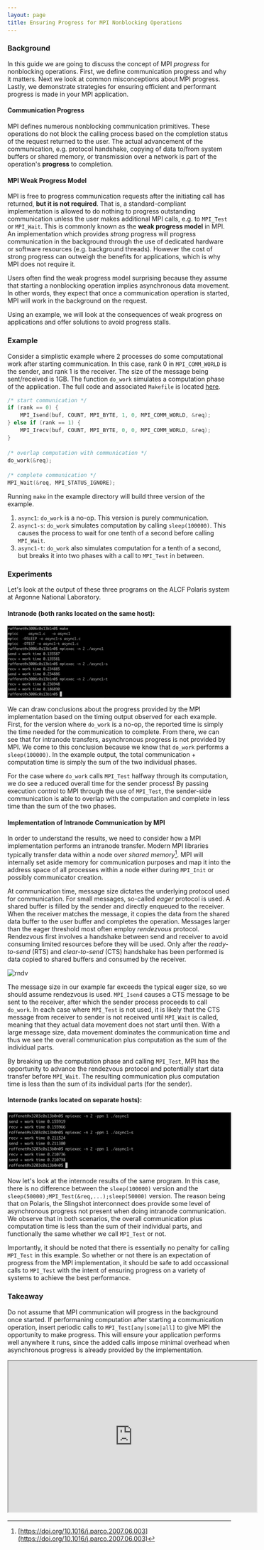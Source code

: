 ```yaml
---
layout: page
title: Ensuring Progress for MPI Nonblocking Operations
---
```


### Background

In this guide we
are going to discuss the concept of MPI _progress_ for nonblocking
operations. First, we define communication progress and why it
matters. Next we look at common misconceptions about MPI
progress. Lastly, we demonstrate strategies for ensuring efficient and
performant progress is made in your MPI application.

#### Communication Progress

MPI defines numerous nonblocking communication primitives. These
operations do not block the calling process based on the completion
status of the request returned to the user. The actual advancement of
the communication, e.g. protocol handshake, copying of data to/from
system buffers or shared memory, or transmission over a network is part
of the operation's **progress** to completion.

#### MPI Weak Progress Model

MPI is free to progress communication requests after the initiating call
has returned, **but it is not required**. That is, a standard-compliant
implementation is allowed to do nothing to progress outstanding
communication unless the user makes additional MPI calls, e.g. to
``MPI_Test`` or ``MPI_Wait``. This is commonly known as the **weak
progress model** in MPI. An implementation which provides *strong*
progress will progress communication in the background through the use
of dedicated hardware or software resources (e.g. background
threads). However the cost of strong progress can outweigh the benefits
for applications, which is why MPI does not require it.

Users often find the weak progress model surprising because they assume
that starting a nonblocking operation implies asynchronous data
movement. In other words, they expect that once a communication
operation is started, MPI will work in the background on the request.

Using an example, we will look at the consequences of weak progress on
applications and offer solutions to avoid progress stalls.

### Example

Consider a simplistic example where 2 processes do some computational
work after starting communication. In this case, rank 0 in
`MPI_COMM_WORLD` is the sender, and rank 1 is the receiver. The size of
the message being sent/received is 1GB. The function `do_work` simulates
a computation phase of the application. The full code and associated
`Makefile` is located [here][ex2].

```c
/* start communication */
if (rank == 0) {
    MPI_Isend(buf, COUNT, MPI_BYTE, 1, 0, MPI_COMM_WORLD, &req);
} else if (rank == 1) {
    MPI_Irecv(buf, COUNT, MPI_BYTE, 0, 0, MPI_COMM_WORLD, &req);
}

/* overlap computation with communication */
do_work(&req);

/* complete communication */
MPI_Wait(&req, MPI_STATUS_IGNORE);
```

Running `make` in the example directory will build three version of the example.

1. `async1`: `do_work` is a no-op. This version is purely
   communication.
2. `async1-s`: `do_work` simulates computation by calling
   `sleep(100000)`. This causes the process to wait for one tenth of a
   second before calling `MPI_Wait`.
3. `async1-t`: `do_work` also simulates computation for a tenth of a
   second, but breaks it into two phases with a call to `MPI_Test` in
   between.

### Experiments

Let's look at the output of these three programs on the ALCF Polaris
system at Argonne National Laboratory.

#### Intranode (both ranks located on the same host):
![async example on a single node of Polaris](/assets/images/polaris1.png)

We can draw conclusions about the progress provided by the MPI
implementation based on the timing output observed for each
example. First, for the version where `do_work` is a no-op, the reported
time is simply the time needed for the communication to complete. From
there, we can see that for intranode transfers, asynchronous progress is
not provided by MPI. We come to this conclusion because we know that
`do_work` performs a `sleep(100000)`. In the example output, the total
communication + computation time is simply the sum of the two individual
phases.

For the case where `do_work` calls `MPI_Test` halfway through its
computation, we do see a reduced overall time for the sender process! By
passing execution control to MPI through the use of `MPI_Test`, the
sender-side communication is able to overlap with the computation and
complete in less time than the sum of the two phases.

#### Implementation of Intranode Communication by MPI

In order to understand the results, we need to consider how a MPI
implementation performs an intranode transfer. Modern MPI libraries
typically transfer data within a node over *shared memory*[^1]. MPI will
internally set aside memory for communication purposes and map it into
the address space of all processes within a node either during
`MPI_Init` or possibly communicator creation.

At communication time, message size dictates the underlying protocol
used for communication. For small messages, so-called *eager* protocol
is used. A shared buffer is filled by the sender and directly enqueued
to the receiver. When the receiver matches the message, it copies the
data from the shared data buffer to the user buffer and completes the
operation. Messages larger than the eager threshold most often employ
*rendezvous* protocol. Rendezvous first involves a handshake between
send and receiver to avoid consuming limited resources before they will
be used. Only after the *ready-to-send* (RTS) and *clear-to-send* (CTS)
handshake has been performed is data copied to shared buffers and
consumed by the receiver.

![rndv](/assets/images/rndv.png)

The message size in our example far exceeds the typical eager size, so
we should assume rendezvous is used. `MPI_Isend` causes a CTS message to
be sent to the receiver, after which the sender process proceeds to call
`do_work`. In each case where `MPI_Test` is not used, it is likely that
the CTS message from receiver to sender is not received until `MPI_Wait`
is called, meaning that they actual data movement does not start until
then. With a large message size, data movement dominates the
communication time and thus we see the overall communication plus
computation as the sum of the individual parts.

By breaking up the computation phase and calling `MPI_Test`, MPI has the
opportunity to advance the rendezvous protocol and potentially start
data transfer before `MPI_Wait`. The resulting communication plus
computation time is less than the sum of its individual parts (for the
sender).

#### Internode (ranks located on separate hosts):
![async example on a single node of Polaris](/assets/images/polaris2.png)

Now let's look at the internode results of the same program. In this
case, there is no difference between the `sleep(100000)` version and the
`sleep(50000);MPI_Test(&req,...);sleep(50000)` version. The reason being
that on Polaris, the Slingshot interconnect does provide some level of
asynchronous progress not present when doing intranode communication. We
observe that in both scenarios, the overall communication plus
computation time is less than the sum of their individual parts, and
functionally the same whether we call `MPI_Test` or not.

Importantly, it should be noted that there is essentially no penalty for
calling `MPI_Test` in this example. So whether or not there is an
expectation of progress from the MPI implementation, it should be safe
to add occassional calls to `MPI_Test` with the intent of ensuring
progress on a variety of systems to achieve the best performance.

### Takeaway

Do not assume that MPI communication will progress in the background
once started. If performaning computation after starting a communication
operation, insert periodic calls to `MPI_Test[any|some|all]` to give MPI
the opportunity to make progress. This will ensure your application
performs well anywhere it runs, since the added calls impose minimal
overhead when asynchronous progress is already provided by the
implementation.

<p align="center">
<iframe width="560" height="340"
src="https://www.youtube.com/embed/Ofu3vRpOglU">
</iframe>
</p>

[ex2]: https://github.com/raffenet/bssw-examples/blob/main/progress/
[^1]: [https://doi.org/10.1016/j.parco.2007.06.003](https://doi.org/10.1016/j.parco.2007.06.003)
